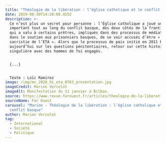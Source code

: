 ```yaml
---
title: "Théologie de la libération : l’église catholique et le conflit basque"
date: 2019-08-30T14:20:08.425Z
description: >-
  Ce n’est plus un secret pour personne : l’Église catholique a joué un rôle
  important tout au long du conflit basque, des deux côtés de la frontière. Ce
  qui a valu à certains prêtres, impliqués dans des processus de médiation ou
  dans le soutien aux prisonniers basques, de se voir accusés d’être « la
  sacristie de l’ETA ». Alors que le processus de paix initié en 2011 bute
  aujourd’hui sur les questions pénitentiaires, retour sur cette histoire
  singulière avec des hommes de foi engagés.


  {...}


  Texte : Loïc Ramirez
image: /img/mv_2020_01_eta_0783_presentation.jpg
imageCredit: Marion Vercelot
imageAlt: Manifestation du 11 janvier à Bilbao.
source: https://www.revue-farouest.fr/articles/theologie-de-la-liberation-eglise-catholique-et-conflit-basque/
sourceName: Far Ouest
carousel: "Marion - Théologie de la libération : l’église catholique et le
  conflit basque"
author: Marion Vercelot
tag:
  - International
  - Société
  - Politique
---
```

